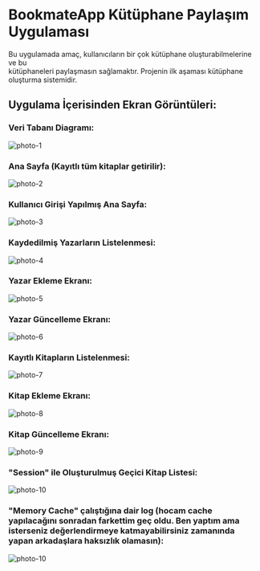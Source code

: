 # BookmateApp Kütüphane Paylaşım Uygulaması

Bu uygulamada amaç, kullanıcıların bir çok kütüphane oluşturabilmelerine ve bu <br>
kütüphaneleri paylaşmasın sağlamaktır. Projenin ilk aşaması kütüphane oluşturma sistemidir. 


## Uygulama İçerisinden Ekran Görüntüleri:


### Veri Tabanı Diagramı:

<img src="https://i.hizliresim.com/qxkmoky.png" alt="photo-1"/><br>

### Ana Sayfa (Kayıtlı tüm kitaplar getirilir):

<img src="https://i.hizliresim.com/4kuzz6h.png" alt="photo-2"/><br>

### Kullanıcı Girişi Yapılmış Ana Sayfa:

<img src="https://i.hizliresim.com/n9giam1.png" alt="photo-3"/><br>

### Kaydedilmiş Yazarların Listelenmesi:

<img src="https://i.hizliresim.com/dutv8yv.png" alt="photo-4"/><br>

### Yazar Ekleme Ekranı:

<img src="https://i.hizliresim.com/hdza085.png" alt="photo-5"/><br>

### Yazar Güncelleme Ekranı:

<img src="https://i.hizliresim.com/564ay7f.png" alt="photo-6"/><br>

### Kayıtlı Kitapların Listelenmesi:

<img src="https://i.hizliresim.com/io6rvfr.png" alt="photo-7"/><br>

### Kitap Ekleme Ekranı:

<img src="https://i.hizliresim.com/4du3aba.png" alt="photo-8"/><br>

### Kitap Güncelleme Ekranı:
<img src="https://www.hizliresim.com/mkichwm.png" alt="photo-9"/><br>

### "Session" ile Oluşturulmuş Geçici Kitap Listesi:

<img src="https://i.hizliresim.com/4s5e0l7.png" alt="photo-10"/><br>

### "Memory Cache" çalıştığına dair log (hocam cache yapılacağını sonradan farkettim geç oldu. Ben yaptım ama isterseniz değerlendirmeye katmayabilirsiniz zamanında yapan arkadaşlara haksızlık olamasın):

<img src="https://img.imgyukle.com/2023/06/12/rLrNBx.png" alt="photo-10"/><br>